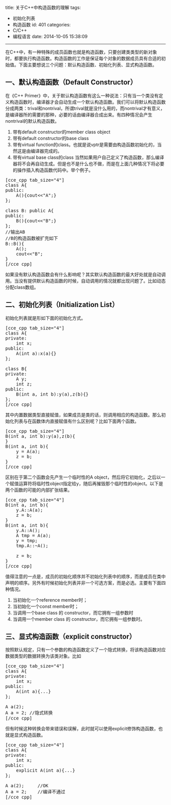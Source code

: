 title: 关于C++中构造函数的理解
tags:
  - 初始化列表
  - 构造函数
id: 401
categories:
  - C/C++
  - 编程语言
date: 2014-10-05 15:38:09
---

在C++中，有一种特殊的成员函数也就是构造函数，只要创建类类型的新对象时，都要执行构造函数。构造函数的工作是保证每个对象的数据成员具有合适的初始值。下面主要想说三个问题：默认构造函数、初始化列表、显式构造函数。

<!--more-->

## 一、默认构造函数（Default Constructor）

在《C++ Primer》中，关于默认构造函数有这么一种说法：只有当一个类没有定义构造函数时，编译器才会自动生成一个默认构造函数。我们可以将默认构造函数分成两类：trival和nontrival，所谓trival就是没什么用的，而nontrival才有意义，是编译器所的需要的那种，必要的话由编译器合成出来。有四种情况会产生nontrival的默认构造函数。

1.  带有default constructor的member class object
2.  带有default constructor的base class
3.  带有virtual function的class。也就是说vptr是需要由构造函数初始化的，当然这是由编译器完成的。
4.  带有virtual base class的class
当然如果用户自己定义了构造函数，那么编译器将不会再自动生成。但是也不是什么也不做，而是在上面几种情况下将必要的操作插入构造函数代码中。举个例子。
<pre>[cce_cpp tab_size="4"]
class A{
public:
    A(){cout&lt;&lt;"A";}
};

class B: public A{
public:
    B(){cout&lt;&lt;"B";}
};
//输出AB
//B的构造函数被扩充如下
B::B(){
    A();
    cout&lt;&lt;"B";
}
[/cce_cpp]</pre>
如果没有默认构造函数会有什么影响呢？其实默认构造函数的最大好处就是自动调用。当没有提供默认构造函数的时候，自动调用的情况就都出现问题了。比如动态分配class数组。

## 二、初始化列表（Initialization List）

初始化列表就是形如下面的初始化方式。
<pre>[cce_cpp tab_size="4"]
class A{
private:
    int x;
public:
    A(int a):x(a){}
};

class B{
private:
    A y;
    int z;
public:
    B(int a, int b):y(a),z(b){}
};
[/cce_cpp]</pre>
其中内置数据类型直接赋值，如果成员是类的话，则调用相应的构造函数。那么初始化列表与在函数体内直接赋值有什么区别呢？比如下面两个函数。
<pre>[cce_cpp tab_size="4"]
B(int a, int b):y(a),z(b){
}
B(int a, int b){
    y = A(a);
    z = b;
}
[/cce_cpp]</pre>
区别在于第二个函数会先产生一个临时性的A object，然后将它初始化，之后以一个赋值运算符将临时性object指定给y，随后再摧毁那个临时性的object。以下是两个函数的可能的内部扩张结果。
<pre>[cce_cpp tab_size="4"]
B(int a, int b){
    y.A::A(a);
    z = b;
}
B(int a, int b){
    y.A::A();
    A tmp = A(a);
    y = tmp;
    tmp.A::~A();

    z = b;
}
[/cce_cpp]</pre>
值得注意的一点是，成员的初始化顺序并不初始化列表中的顺序，而是成员在类中声明的顺序。另外有时候初始化列表并非一个可选方案，而是必选。主要有下面四种情况。

1.  当初始化一个reference member时；
2.  当初始化一个const member时；
3.  当调用一个base class 的 constructor，而它拥有一组参数时
4.  当调用一个member class 的 constructor，而它拥有一组参数时。

## 三、显式构造函数（explicit constructor）

按照默认规定，只有一个参数的构造函数定义了一个隐式转换，将该构造函数对应数据类型的数据转换为该类对象。比如
<pre>[cce_cpp tab_size="4"]
class A{
private:
    int x;
public:
    A(int a){...}
};

A a(2);
A a = 2; //隐式转换
[/cce_cpp]</pre>
但有时候这种转换会带来错误和误解，此时就可以使用explicit修饰构造函数，也就是显式构造函数。
<pre>[cce_cpp tab_size="4"]
class A{
private:
    int x;
public:
    explicit A(int a){...}
};

A a(2);     //OK
A a = 2;    //编译不通过
[/cce_cpp]</pre>
